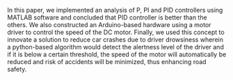 In this paper, we implemented an analysis of P, PI and PID controllers using MATLAB software and concluded that PID controller is better than the others. We also constructed an Arduino-based hardware using a motor driver to control the speed of the DC motor. Finally, we used this concept to innovate a solution to reduce car crashes due to driver drowsiness wherein a python-based algorithm would detect the alertness level of the driver and if it is below a certain threshold, the speed of the motor will automatically be reduced and risk of accidents will be minimized, thus enhancing road safety.
